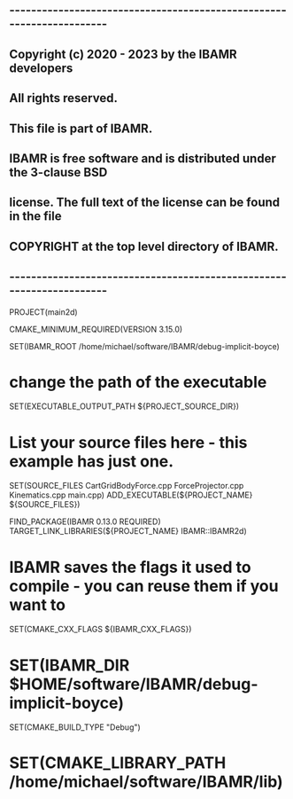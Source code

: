 ## ---------------------------------------------------------------------
##
## Copyright (c) 2020 - 2023 by the IBAMR developers
## All rights reserved.
##
## This file is part of IBAMR.
##
## IBAMR is free software and is distributed under the 3-clause BSD
## license. The full text of the license can be found in the file
## COPYRIGHT at the top level directory of IBAMR.
##
## ---------------------------------------------------------------------


PROJECT(main2d)

CMAKE_MINIMUM_REQUIRED(VERSION 3.15.0)

SET(IBAMR_ROOT /home/michael/software/IBAMR/debug-implicit-boyce)


# change the path of the executable 
SET(EXECUTABLE_OUTPUT_PATH ${PROJECT_SOURCE_DIR})

# List your source files here - this example has just one.
SET(SOURCE_FILES CartGridBodyForce.cpp  ForceProjector.cpp  Kinematics.cpp  main.cpp)
ADD_EXECUTABLE(${PROJECT_NAME} ${SOURCE_FILES})

FIND_PACKAGE(IBAMR 0.13.0 REQUIRED)
TARGET_LINK_LIBRARIES(${PROJECT_NAME} IBAMR::IBAMR2d)
# IBAMR saves the flags it used to compile - you can reuse them if you want to
SET(CMAKE_CXX_FLAGS ${IBAMR_CXX_FLAGS})


# SET(IBAMR_DIR $HOME/software/IBAMR/debug-implicit-boyce)

SET(CMAKE_BUILD_TYPE "Debug")
# SET(CMAKE_LIBRARY_PATH /home/michael/software/IBAMR/lib)

